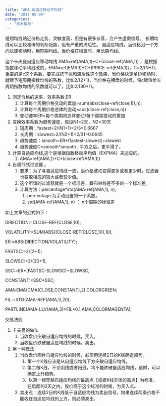 ```yaml
---
title: "AMA-自适应移动平均线"
date: "2017-05-04"
categories: 
  - "技术指标"
---
```


短期均线贴近价格走势，灵敏度高，但是有很多杂音，会产生虚假信号。 长期均线可以比较准确的判断趋势，但有严重的滞后性。 自适应均线，当价格沿一个方向快速移动时，用短期均线。当价格在横盘时，用长期均线。

这个卡夫曼自适应移动均线 AMA=ref(AMA,1)+C\*(close-ref(AMA,1)) ，是根据指数移动平均线改的，EMA=ref(EMA,1)+C\*(PRICE-ref(EMA,1))，C=2/(N+1)，重要的是c这个系数，要完成抗干扰和滞后性这个效果，当价格快速单边移动时，就赋予短周期指数均线的系数，比如2/(2+1)，当价格在横盘的时候，将c赋值给长周期指数均线的系数就可以了，比如2/(30+1)。

1. 测定价格的速率，效率系数,ER
    1. 计算每个周期价格变动的累加=sum(abs(close-ref(close,1)),n);
    2. 计算每个周期价格总体的变动=abs(close-ref(close,n))
    3. 变动速率ER=每个周期的总体变动/每个周期变动的累加
2. 变换效率系数为趋势速度，假设N1=2天，N2=30天
    1. 短周期：fastest=2/(N1+1)=2/3=0.6667
    2. 长周期：slowest=2/(N2+1)=2/31=0.0645
    3. 趋势速度：smooth=ER\*(fastest-slowest)+slowest
    4. 趋势速度C=smooth\*smooth , 平方之后，更平滑了。
3. 计算自适应均线,这个是根据指数移动平均值（EXPMA）来适应的。
    1. AMA=ref(AMA,1)+C\*(close-ref(AMA,1))
4. 自调节式过滤器 。
    1. 要求：为了与自适应均线一致，当价格波动变得更多或者更少时，过滤器也要取相应的较大或者较少值。
    2. 这个所谓的过滤器就是一个标准差，跟布林线差不多的一个标准差。
    3. 计算方法：percentage\*std(AMA-ref(AMA,1), n);
        1. percentage:为手动设置的一个系数。
        2. std(AMA-ref(AMA,1), n) ： n个周期的标准差

如上文章的公式如下：

DIRECTION:=CLOSE-REF(CLOSE,10);

VOLATILITY:=SUM(ABS((CLOSE-REF(CLOSE,1))),10);

ER:=ABS(DIRECTION/VOLATILITY);

FASTSC:=2/(2+1);

SLOWSC:=2/(30+1);

SSC:=ER\*(FASTSC-SLOWSC)+SLOWSC;

CONSTANT:=SSC\*SSC;

AMA:EMA(DMA(CLOSE,CONSTANT),2),COLORGREEN;

FIL:=STD(AMA-REF(AMA,1),20);

PARTLINE(AMA-LLV(AMA,3)>FIL\*0.1,AMA,COLORMAGENTA);

交易法则

1. 卡夫曼的做法
    1. 当收盘价突破自适应均线的时候，买入。
    2. 当收盘价跌破自适应均线的时候，卖出。
2. 另一种做法
    1. 当收盘价图片自适应均线的时候，必须用连续2日的K线确定趋势。
        1. 第一个K线应该是从自适应均线下方突破自适应均线。
        2. 第二根K线，不论阴线或者阳线，均不能跌破自适应均线，这时，可以确定上升趋势。
        3. .以第一根穿越自适应均线的最高点【或者K线实体的高点】为标准，在后面的3天之内，股价高于这个标准的时候，为买入点。
    2. 卖出点：连续2日的K线低于自适应均线为卖出信号，如果连续两条价格不能收在自适应均线的上方，则必须卖出。
